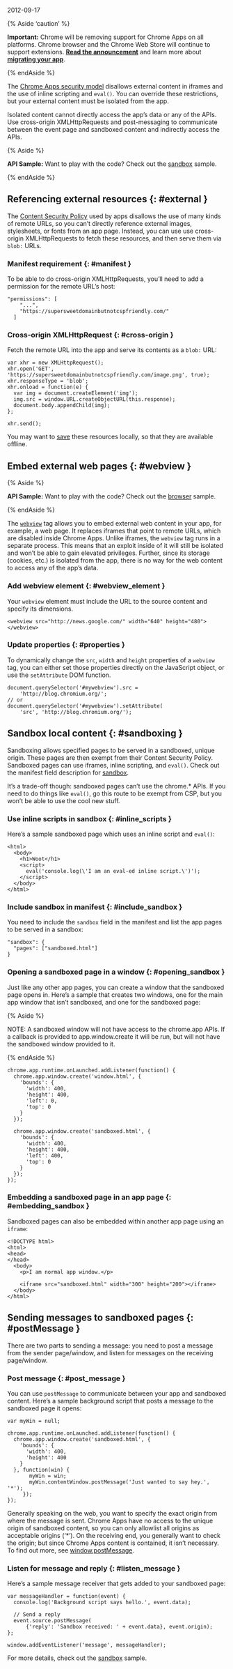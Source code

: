 2012-09-17

{% Aside ‘caution’ %}

**Important:** Chrome will be removing support for Chrome Apps on all platforms. Chrome browser and the Chrome Web Store will continue to support extensions. [**Read the announcement**](https://blog.chromium.org/2020/08/changes-to-chrome-app-support-timeline.html) and learn more about [**migrating your app**](/apps/migration).

{% endAside %}

The [Chrome Apps security model](app_architecture#security) disallows external content in iframes and the use of inline scripting and `eval()`. You can override these restrictions, but your external content must be isolated from the app.

Isolated content cannot directly access the app’s data or any of the APIs. Use cross-origin XMLHttpRequests and post-messaging to communicate between the event page and sandboxed content and indirectly access the APIs.

{% Aside %}

**API Sample:** Want to play with the code? Check out the [sandbox](https://github.com/GoogleChrome/chrome-app-samples/tree/master/samples/sandbox) sample.

{% endAside %}

Referencing external resources {: \#external }
----------------------------------------------

The [Content Security Policy](contentSecurityPolicy) used by apps disallows the use of many kinds of remote URLs, so you can’t directly reference external images, stylesheets, or fonts from an app page. Instead, you can use use cross-origin XMLHttpRequests to fetch these resources, and then serve them via `blob:` URLs.

### Manifest requirement {: \#manifest }

To be able to do cross-origin XMLHttpRequests, you’ll need to add a permission for the remote URL’s host:

    "permissions": [
        "...",
        "https://supersweetdomainbutnotcspfriendly.com/"
      ]

### Cross-origin XMLHttpRequest {: \#cross-origin }

Fetch the remote URL into the app and serve its contents as a `blob:` URL:

    var xhr = new XMLHttpRequest();
    xhr.open('GET', 'https://supersweetdomainbutnotcspfriendly.com/image.png', true);
    xhr.responseType = 'blob';
    xhr.onload = function(e) {
      var img = document.createElement('img');
      img.src = window.URL.createObjectURL(this.response);
      document.body.appendChild(img);
    };

    xhr.send();

You may want to [save](offline_apps#saving-locally) these resources locally, so that they are available offline.

Embed external web pages {: \#webview }
---------------------------------------

{% Aside %}

**API Sample:** Want to play with the code? Check out the [browser](https://github.com/GoogleChrome/chrome-app-samples/tree/master/samples/webview-samples/browser) sample.

{% endAside %}

The [`webview`](webview_tag) tag allows you to embed external web content in your app, for example, a web page. It replaces iframes that point to remote URLs, which are disabled inside Chrome Apps. Unlike iframes, the `webview` tag runs in a separate process. This means that an exploit inside of it will still be isolated and won’t be able to gain elevated privileges. Further, since its storage (cookies, etc.) is isolated from the app, there is no way for the web content to access any of the app’s data.

### Add webview element {: \#webview\_element }

Your `webview` element must include the URL to the source content and specify its dimensions.

    <webview src="http://news.google.com/" width="640" height="480"></webview>

### Update properties {: \#properties }

To dynamically change the `src`, `width` and `height` properties of a `webview` tag, you can either set those properties directly on the JavaScript object, or use the `setAttribute` DOM function.

    document.querySelector('#mywebview').src =
        'http://blog.chromium.org/';
    // or
    document.querySelector('#mywebview').setAttribute(
        'src', 'http://blog.chromium.org/');

Sandbox local content {: \#sandboxing }
---------------------------------------

Sandboxing allows specified pages to be served in a sandboxed, unique origin. These pages are then exempt from their Content Security Policy. Sandboxed pages can use iframes, inline scripting, and `eval()`. Check out the manifest field description for [sandbox](manifest/sandbox).

It’s a trade-off though: sandboxed pages can’t use the chrome.\* APIs. If you need to do things like `eval()`, go this route to be exempt from CSP, but you won’t be able to use the cool new stuff.

### Use inline scripts in sandbox {: \#inline\_scripts }

Here’s a sample sandboxed page which uses an inline script and `eval()`:

    <html>
      <body>
        <h1>Woot</h1>
        <script>
          eval('console.log(\'I am an eval-ed inline script.\')');
        </script>
      </body>
    </html>

### Include sandbox in manifest {: \#include\_sandbox }

You need to include the `sandbox` field in the manifest and list the app pages to be served in a sandbox:

    "sandbox": {
      "pages": ["sandboxed.html"]
    }

### Opening a sandboxed page in a window {: \#opening\_sandbox }

Just like any other app pages, you can create a window that the sandboxed page opens in. Here’s a sample that creates two windows, one for the main app window that isn’t sandboxed, and one for the sandboxed page:

{% Aside %}

NOTE: A sandboxed window will not have access to the chrome.app APIs. If a callback is provided to app.window.create it will be run, but will not have the sandboxed window provided to it.

{% endAside %}

    chrome.app.runtime.onLaunched.addListener(function() {
      chrome.app.window.create('window.html', {
        'bounds': {
          'width': 400,
          'height': 400,
          'left': 0,
          'top': 0
        }
      });

      chrome.app.window.create('sandboxed.html', {
        'bounds': {
          'width': 400,
          'height': 400,
          'left': 400,
          'top': 0
        }
      });
    });

### Embedding a sandboxed page in an app page {: \#embedding\_sandbox }

Sandboxed pages can also be embedded within another app page using an `iframe`:

    <!DOCTYPE html>
    <html>
    <head>
    </head>
      <body>
        <p>I am normal app window.</p>

        <iframe src="sandboxed.html" width="300" height="200"></iframe>
      </body>
    </html>

Sending messages to sandboxed pages {: \#postMessage }
------------------------------------------------------

There are two parts to sending a message: you need to post a message from the sender page/window, and listen for messages on the receiving page/window.

### Post message {: \#post\_message }

You can use `postMessage` to communicate between your app and sandboxed content. Here’s a sample background script that posts a message to the sandboxed page it opens:

    var myWin = null;

    chrome.app.runtime.onLaunched.addListener(function() {
      chrome.app.window.create('sandboxed.html', {
        'bounds': {
          'width': 400,
          'height': 400
        }
      }, function(win) {
           myWin = win;
           myWin.contentWindow.postMessage('Just wanted to say hey.', '*');
         });
    });

Generally speaking on the web, you want to specify the exact origin from where the message is sent. Chrome Apps have no access to the unique origin of sandboxed content, so you can only allowlist all origins as acceptable origins (‘\*’). On the receiving end, you generally want to check the origin; but since Chrome Apps content is contained, it isn’t necessary. To find out more, see [window.postMessage](https://developer.mozilla.org/en/DOM/window.postMessage).

### Listen for message and reply {: \#listen\_message }

Here’s a sample message receiver that gets added to your sandboxed page:

    var messageHandler = function(event) {
      console.log('Background script says hello.', event.data);

      // Send a reply
      event.source.postMessage(
          {'reply': 'Sandbox received: ' + event.data}, event.origin);
    };

    window.addEventListener('message', messageHandler);

For more details, check out the [sandbox](https://github.com/GoogleChrome/chrome-app-samples/tree/master/samples/sandbox) sample.
